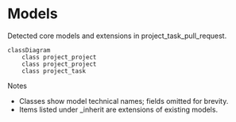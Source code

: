 # Models

Detected core models and extensions in project_task_pull_request.

```mermaid
classDiagram
    class project_project
    class project_project
    class project_task
```

Notes
- Classes show model technical names; fields omitted for brevity.
- Items listed under _inherit are extensions of existing models.
